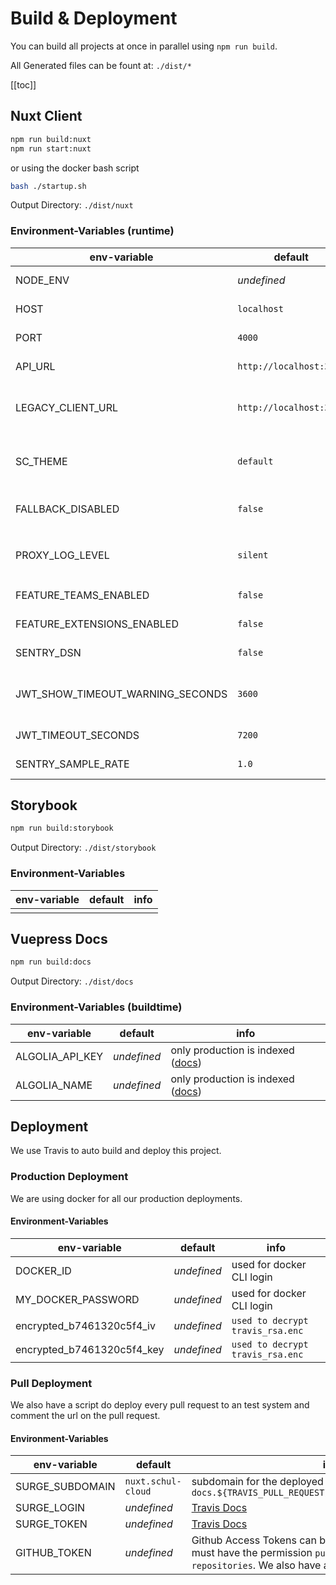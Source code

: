 <!-- markdownlint-disable MD037 -->

# Build & Deployment

You can build all projects at once in parallel using `npm run build`.

All Generated files can be fount at: `./dist/*`

[[toc]]

## Nuxt Client

```bash
npm run build:nuxt
npm run start:nuxt
```

or using the docker bash script

```bash
bash ./startup.sh
```

Output Directory: `./dist/nuxt`

### Environment-Variables (runtime)

| env-variable | default | info |
| --- | --- | --- |
| NODE_ENV | _undefined_ | Possible Values: `development`, `production` |
| HOST | `localhost` | HOST where the project should be served |
| PORT | `4000` | PORT where the project should be served |
| API_URL | `http://localhost:3030` | URL to [schulcloud-server](https://github.com/schul-cloud/schulcloud-server) |
| LEGACY_CLIENT_URL | `http://localhost:3100` | URL to proxy legacy requests to. Required unless `FALLBACK_DISABLED=true`. |
| SC_THEME | `default` | Each theme has a seperate folder. See [theming](../2-Styles/3-Theming.md) for more details. |
| FALLBACK_DISABLED | `false` | disables the legacy client and serves only vue pages. |
| PROXY_LOG_LEVEL | `silent` | Loglevel of the legacy proxy. Allowed values: `debug`, `info`, `warn`, `error`, `silent` |
| FEATURE_TEAMS_ENABLED | `false` | Enables Teams feature in sidebar |
| FEATURE_EXTENSIONS_ENABLED | `false` | Enables Add-Ons in sidebar. Just for N21! |
| SENTRY_DSN | `false` | If set, errors are reported to sentry. |
| JWT_SHOW_TIMEOUT_WARNING_SECONDS | `3600` | from this remaining time on the autologout warning is displayed to the user |
| JWT_TIMEOUT_SECONDS | `7200` | Time a inactivity user's sessions remains active |
| SENTRY_SAMPLE_RATE | `1.0` | percentage of Sample Rate in Sentry error |

## Storybook

```bash
npm run build:storybook
```

Output Directory: `./dist/storybook`

### Environment-Variables

| env-variable | default | info |
| ------------ | ------- | ---- |
|              |         |      |

## Vuepress Docs

```bash
npm run build:docs
```

Output Directory: `./dist/docs`

### Environment-Variables (buildtime)

| env-variable | default | info |
| --- | --- | --- |
| ALGOLIA_API_KEY | _undefined_ | only production is indexed ([docs](https://vuepress.vuejs.org/default-theme-config/#algolia-search)) |
| ALGOLIA_NAME | _undefined_ | only production is indexed ([docs](https://vuepress.vuejs.org/default-theme-config/#algolia-search)) |

## Deployment

We use Travis to auto build and deploy this project.

### Production Deployment

We are using docker for all our production deployments.

#### Environment-Variables

| env-variable               | default     | info                             |
| -------------------------- | ----------- | -------------------------------- |
| DOCKER_ID                  | _undefined_ | used for docker CLI login        |
| MY_DOCKER_PASSWORD         | _undefined_ | used for docker CLI login        |
| encrypted_b7461320c5f4_iv  | _undefined_ | `used to decrypt travis_rsa.enc` |
| encrypted_b7461320c5f4_key | _undefined_ | `used to decrypt travis_rsa.enc` |

### Pull Deployment

We also have a script do deploy every pull request to an test system and comment the url on the pull request.

#### Environment-Variables

| env-variable | default | info |
| --- | --- | --- |
| SURGE_SUBDOMAIN | `nuxt.schul-cloud` | subdomain for the deployed systems `docs.${TRAVIS_PULL_REQUEST}.${SURGE_SUBDOMAIN}.surge.sh` |
| SURGE_LOGIN | _undefined_ | [Travis Docs](https://docs.travis-ci.com/user/deployment/surge/#environment-variables) |
| SURGE_TOKEN | _undefined_ | [Travis Docs](https://docs.travis-ci.com/user/deployment/surge/#environment-variables) |
| GITHUB_TOKEN | _undefined_ | Github Access Tokens can be generated [here](https://github.com/settings/tokens). The Token must have the permission `public_repo - Access public repositories`. We also have a [Bot Account](https://github.com/schul-cloud-bot) for that purpose. |
